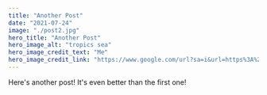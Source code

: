 ```yaml
---
title: "Another Post"
date: "2021-07-24"
image: "./post2.jpg"
hero_title: "Another Post"
hero_image_alt: "tropics sea"
hero_image_credit_text: "Me"
hero_image_credit_link: "https://www.google.com/url?sa=i&url=https%3A%2F%2Fen.wikipedia.org%2Fwiki%2FImage&psig=AOvVaw3ywm_c8YiGJm6XmpKnslnb&ust=1635603642278000&source=images&cd=vfe&ved=0CAsQjRxqFwoTCPj10cjo7_MCFQAAAAAdAAAAABAD"
---
```


Here's another post! It's even better than the first one!